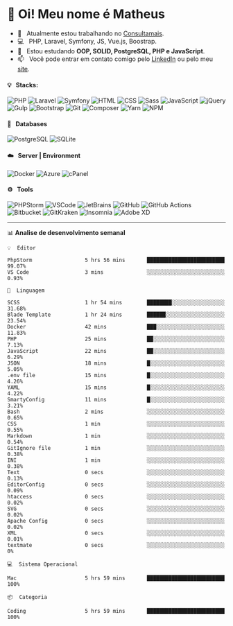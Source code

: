 # 👋 Oi! Meu nome é Matheus

- 🔭 &nbsp; Atualmente estou trabalhando no [Consultamais](https://consultamais.com.br/).
- 💻 &nbsp; PHP, Laravel, Symfony, JS, Vue.js, Boostrap.
- 🌱 &nbsp; Estou estudando **OOP, SOLID, PostgreSQL, PHP e JavaScript**.
- 📫 &nbsp; Você pode entrar em contato comigo pelo [LinkedIn](https://www.linkedin.com/in/matheuscamargoxavier/) ou pelo meu [site](https://matheuscamargo.co).

#### 💡 &nbsp; Stacks:
![PHP](https://img.shields.io/badge/-PHP-777BB4?&logo=php&logoColor=FFFFFF)
![Laravel](https://img.shields.io/badge/-Laravel-FF2D20?&logo=laravel&logoColor=FFFFFF)
![Symfony](https://img.shields.io/badge/-Symfony-000000?&logo=symfony&logoColor=FFFFFF)
![HTML](https://img.shields.io/badge/-HTML-E34F26?&logo=html5&logoColor=FFFFFF)
![CSS](https://img.shields.io/badge/-CSS-1572B6?&logo=css3&logoColor=FFFFFF)
![Sass](https://img.shields.io/badge/-Sass-CC6699?&logo=sass&logoColor=FFFFFF)
![JavaScript](https://img.shields.io/badge/-JavaScript-F7DF1E?&logo=javascript&logoColor=FFFFFF)
![jQuery](https://img.shields.io/badge/-jQuery-0769AD?&logo=jquery&logoColor=FFFFFF)
![Gulp](https://img.shields.io/badge/-Gulp-CF4647?&logo=gulp&logoColor=FFFFFF)
![Bootstrap](https://img.shields.io/badge/-Bootstrap-7952B3?&logo=bootstrap&logoColor=FFFFFF)
![Git](https://img.shields.io/badge/-Git-F05032?&logo=git&logoColor=FFFFFF)
![Composer](https://img.shields.io/badge/-Composer-885630?&logo=composer&logoColor=FFFFFF)
![Yarn](https://img.shields.io/badge/-Yarn-2C8EBB?&logo=yarn&logoColor=FFFFFF)
![NPM](https://img.shields.io/badge/-npm-CB3837?&logo=npm&logoColor=FFFFFF)

#### 💾 &nbsp; Databases
![PostgreSQL](https://img.shields.io/badge/-PostgreSQL-336791?&logo=PostgreSQL&logoColor=FFFFFF)
![SQLite](https://img.shields.io/badge/-SQLite-003B57?&logo=SQLite&logoColor=FFFFFF)

#### ☁️ &nbsp; Server | Environment
![Docker](https://img.shields.io/badge/-Docker-2496ED?&logo=docker&logoColor=FFFFFF)
![Azure](https://img.shields.io/badge/-Azure-0089D6?&logo=microsoft%20azure&logoColor=FFFFFF)
![cPanel](https://img.shields.io/badge/-cPanel-FF6C2C?&logo=cpanel&logoColor=FFFFFF)

#### ⚙️ &nbsp; Tools
![PHPStorm](https://img.shields.io/badge/-PHPStorm-000000?&logo=PHPStorm&logoColor=FFFFFF)
![VSCode](https://img.shields.io/badge/-VSCode-007ACC?&logo=Visual%20Studio%20Code&logoColor=FFFFFF) 
![JetBrains](https://img.shields.io/badge/-JetBrains-000000?&logo=jetbrains&logoColor=FFFFFF) 
![GitHub](https://img.shields.io/badge/-GitHub-181717?&logo=github&logoColor=FFFFFF) 
![GitHub Actions](https://img.shields.io/badge/-GitHub%20Actions-181717?&logo=GitHub%20Actions&logoColor=FFFFFF) 
![Bitbucket](https://img.shields.io/badge/-Bitbucket-0052CC?&logo=bitbucket&logoColor=FFFFFF)
![GitKraken](https://img.shields.io/badge/-GitKraken-179287?&logo=GitKraken&logoColor=FFFFFF)
![Insomnia](https://img.shields.io/badge/-Insomnia-5849BE?&logo=Insomnia&logoColor=FFFFFF)
![Adobe XD](https://img.shields.io/badge/-Adobe%20XD-FF61F6?&logo=adobe%20xd&logoColor=FFFFFF) 
_______

📊  **Analise de desenvolvimento semanal**
```text
💡  Editor

PhpStorm                 5 hrs 56 mins       █████████████████████████     99.07%
VS Code                  3 mins              ░░░░░░░░░░░░░░░░░░░░░░░░░      0.93%
```
```text
💬  Linguagem

SCSS                     1 hr 54 mins        ████████░░░░░░░░░░░░░░░░░     31.68%
Blade Template           1 hr 24 mins        ██████░░░░░░░░░░░░░░░░░░░     23.54%
Docker                   42 mins             ███░░░░░░░░░░░░░░░░░░░░░░     11.83%
PHP                      25 mins             ██░░░░░░░░░░░░░░░░░░░░░░░      7.13%
JavaScript               22 mins             ██░░░░░░░░░░░░░░░░░░░░░░░      6.29%
JSON                     18 mins             █░░░░░░░░░░░░░░░░░░░░░░░░      5.05%
.env file                15 mins             █░░░░░░░░░░░░░░░░░░░░░░░░      4.26%
YAML                     15 mins             █░░░░░░░░░░░░░░░░░░░░░░░░      4.22%
SmartyConfig             11 mins             █░░░░░░░░░░░░░░░░░░░░░░░░      3.21%
Bash                     2 mins              ░░░░░░░░░░░░░░░░░░░░░░░░░      0.65%
CSS                      1 min               ░░░░░░░░░░░░░░░░░░░░░░░░░      0.55%
Markdown                 1 min               ░░░░░░░░░░░░░░░░░░░░░░░░░      0.54%
GitIgnore file           1 min               ░░░░░░░░░░░░░░░░░░░░░░░░░      0.38%
INI                      1 min               ░░░░░░░░░░░░░░░░░░░░░░░░░      0.38%
Text                     0 secs              ░░░░░░░░░░░░░░░░░░░░░░░░░      0.13%
EditorConfig             0 secs              ░░░░░░░░░░░░░░░░░░░░░░░░░      0.09%
htaccess                 0 secs              ░░░░░░░░░░░░░░░░░░░░░░░░░      0.02%
SVG                      0 secs              ░░░░░░░░░░░░░░░░░░░░░░░░░      0.02%
Apache Config            0 secs              ░░░░░░░░░░░░░░░░░░░░░░░░░      0.02%
XML                      0 secs              ░░░░░░░░░░░░░░░░░░░░░░░░░      0.01%
textmate                 0 secs              ░░░░░░░░░░░░░░░░░░░░░░░░░         0%
```
```text
💻  Sistema Operacional

Mac                      5 hrs 59 mins       █████████████████████████       100%
```
```text
📦  Categoria

Coding                   5 hrs 59 mins       █████████████████████████       100%
```
